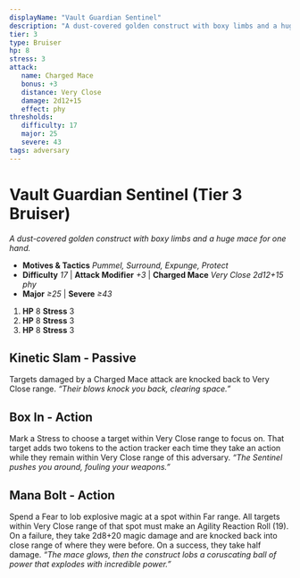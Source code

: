 ```yaml
---
displayName: "Vault Guardian Sentinel"
description: "A dust-covered golden construct with boxy limbs and a huge mace for one hand."
tier: 3
type: Bruiser
hp: 8
stress: 3
attack:
   name: Charged Mace
   bonus: +3
   distance: Very Close
   damage: 2d12+15
   effect: phy
thresholds:
   difficulty: 17
   major: 25
   severe: 43
tags: adversary
---
```

# Vault Guardian Sentinel (Tier 3 Bruiser)
_A dust-covered golden construct with boxy limbs and a huge mace for one hand._

- **Motives & Tactics** _Pummel, Surround, Expunge, Protect_
- **Difficulty** _17_ | **Attack Modifier** _+3_ | **Charged Mace** _Very Close 2d12+15 phy_
- **Major** _≥25_ | **Severe** _≥43_

1. **HP** 8
   **Stress** 3
2. **HP** 8
   **Stress** 3
3. **HP** 8
   **Stress** 3

## Kinetic Slam - Passive
Targets damaged by a Charged Mace attack are knocked back to Very Close range. _“Their blows knock you back, clearing space.”_

## Box In - Action
Mark a Stress to choose a target within Very Close range to focus on. That target adds two tokens to the action tracker each time they take an action while they remain within Very Close range of this adversary. _“The Sentinel pushes you around, fouling your weapons.”_

## Mana Bolt - Action
Spend a Fear to lob explosive magic at a spot within Far range. All targets within Very Close range of that spot must make an Agility Reaction Roll (19). On a failure, they take 2d8+20 magic damage and are knocked back into close range of where they were before. On a success, they take half damage. _“The mace glows, then the construct lobs a coruscating ball of power that explodes with incredible power.”_
